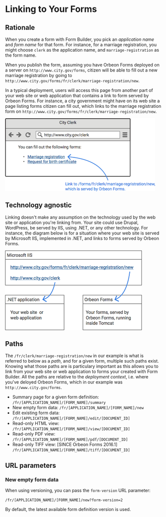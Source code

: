 # Linking to Your Forms

<!-- toc -->

## Rationale

When you create a form with Form Builder, you pick an *application name* and *form name* for that form. For instance, for a marriage registration, you might choose `clerk` as the application name, and `marriage-registration` as the form name.

When you publish the form, assuming you have Orbeon Forms deployed on a server on `http://www.city.gov/forms`, citizen will be able to fill out a new marriage registration by going to `http://www.city.gov/forms/fr/clerk/marriage-registration/new`.

In a typical deployment, users will access this page from another part of your web site or web application that contains a link to form served by Orbeon Forms. For instance, a city government might have on its web site a page listing forms citizen can fill out, which links to the marriage registration form on `http://www.city.gov/forms/fr/clerk/marriage-registration/new`.

<img alt="Page on your web site/app linking to a form" src="../images/linking-page-with-link.png" width="484">

## Technology agnostic

Linking doesn't make any assumption on the technology used by the web site or application you're linking from. Your site could use Drupal, WordPress, be served by IIS, using .NET, or any other technology. For instance, the diagram below is for a situation where your web site is served by Microsoft IIS, implemented in .NET, and links to forms served by Orbeon Forms.

<img alt="IIS front-end" src="../images/linking-iis-net.png" width="441">

## Paths

The `/fr/clerk/marriage-registration/new` in our example is what is referred to below as a *path*, and for a given form, multiple such paths exist. Knowing what those paths are is particulary important as this allows you to link from your web site or web application to forms your created with Form Builder. All the paths are relative to the *deployment context*, i.e. where you've deloyed Orbeon Forms, which in our example was `http://www.city.gov/forms`.

* Summary page for a given form definition:
    `/fr/[APPLICATION_NAME]/[FORM_NAME]/summary`
* New empty form data:
    `/fr/[APPLICATION_NAME]/[FORM_NAME]/new`
* Edit existing form data:
    `/fr/[APPLICATION_NAME]/[FORM_NAME]/edit/[DOCUMENT_ID]`
* Read-only HTML view:
    `/fr/[APPLICATION_NAME]/[FORM_NAME]/view/[DOCUMENT_ID]`
* Read-only PDF view:
    `/fr/[APPLICATION_NAME]/[FORM_NAME]/pdf/[DOCUMENT_ID]`
* Read-only TIFF view: [SINCE Orbeon Forms 2016.1]
    `/fr/[APPLICATION_NAME]/[FORM_NAME]/tiff/[DOCUMENT_ID]`

## URL parameters

### New empty form data

When using versioning, you can pass the `form-version` URL parameter:

```
/fr/[APPLICATION_NAME]/[FORM_NAME]/new?form-version=2
```

By default, the latest available form definition version is used.
